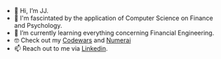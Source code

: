 - 👋 Hi, I’m JJ.
- 👀 I'm fascintated by the application of Computer Science on Finance and Psychology.
- 🌱 I’m currently learning everything concerning Financial Engineering.
- 🤓 Check out my [Codewars]([url](https://www.codewars.com/users/Takhar/stats)) and [Numerai]([url](https://numer.ai/tournament)) 
- 📫 Reach out to me via [Linkedin]([url](https://www.linkedin.com/in/jj-takhar-51a9a7b2/)).

<!---
Takhar1/Takhar1 is a ✨ special ✨ repository because its `README.md` (this file) appears on your GitHub profile.
You can click the Preview link to take a look at your changes.
--->
